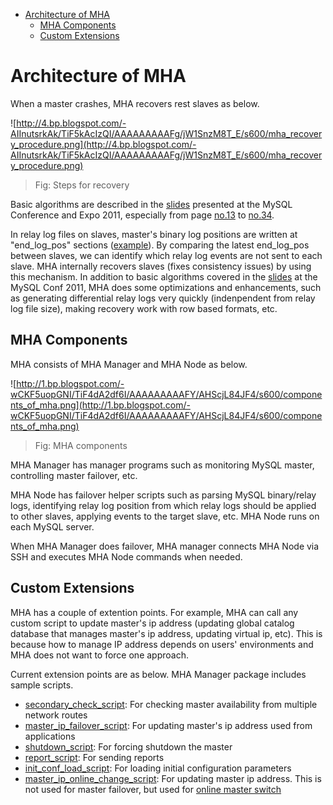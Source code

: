 * [Architecture of MHA](#architecture-of-mha)
  * [MHA Components](#mha-components)
  * [Custom Extensions](#custom-extensions)

# Architecture of MHA

When a master crashes, MHA recovers rest slaves as below.

![http://4.bp.blogspot.com/-AIInutsrkAk/TiF5kAcIzQI/AAAAAAAAAFg/jW1SnzM8T_E/s600/mha_recovery_procedure.png](http://4.bp.blogspot.com/-AIInutsrkAk/TiF5kAcIzQI/AAAAAAAAAFg/jW1SnzM8T_E/s600/mha_recovery_procedure.png)

> Fig: Steps for recovery

Basic algorithms are described in the [slides](http://www.slideshare.net/matsunobu/automated-master-failover) presented at the MySQL Conference and Expo 2011, especially from page [no.13](http://www.slideshare.net/matsunobu/automated-master-failover/13) to [no.34](http://www.slideshare.net/matsunobu/automated-master-failover/34).

In relay log files on slaves, master's binary log positions are written at "end\_log\_pos" sections ([example](http://www.slideshare.net/matsunobu/automated-master-failover/18)). By comparing the latest end\_log\_pos between slaves, we can identify which relay log events are not sent to each slave. MHA internally recovers slaves (fixes consistency issues) by using this mechanism. In addition to basic algorithms covered in the [slides](http://www.slideshare.net/matsunobu/automated-master-failover)  at the MySQL Conf 2011, MHA does some optimizations and enhancements, such as generating differential relay logs very quickly (indenpendent from relay log file size), making recovery work with row based formats, etc.

## MHA Components
MHA consists of MHA Manager and MHA Node as below.

![http://1.bp.blogspot.com/-wCKF5uopGNI/TiF4dA2df6I/AAAAAAAAAFY/AHScjL84JF4/s600/components_of_mha.png](http://1.bp.blogspot.com/-wCKF5uopGNI/TiF4dA2df6I/AAAAAAAAAFY/AHScjL84JF4/s600/components_of_mha.png)

> Fig: MHA components

MHA Manager has manager programs such as monitoring MySQL master, controlling master failover, etc.

MHA Node has failover helper scripts such as parsing MySQL binary/relay logs, identifying relay log position from which relay logs should be applied to other slaves, applying events to the target slave, etc. MHA Node runs on each MySQL server.

When MHA Manager does failover, MHA manager connects MHA Node via SSH and executes MHA Node commands when needed.

## Custom Extensions

MHA has a couple of extention points. For example, MHA can call any custom script to update master's ip address (updating global catalog database that manages master's ip address, updating virtual ip, etc). This is because how to manage IP address depends on users' environments and MHA does not want to force one approach.

Current extension points are as below. MHA Manager package includes sample scripts.
  * [secondary\_check\_script](Parameters#secondary_check_script.md): For checking master availability from multiple network routes
  * [master\_ip\_failover\_script](Parameters#master_ip_failover_script.md): For updating master's ip address used from applications
  * [shutdown\_script](Parameters#shutdown_script.md): For forcing shutdown the master
  * [report\_script](Parameters#report_script.md): For sending reports
  * [init\_conf\_load\_script](Parameters#init_conf_load_script.md): For loading initial configuration parameters
  * [master\_ip\_online\_change\_script](Parameters#master_ip_online_change_script.md): For updating master ip address. This is not used for master failover, but used for [online master switch](http://code.google.com/p/mysql-master-ha/wiki/masterha_master_switch#Scheduled(Online)_Master_Switch)